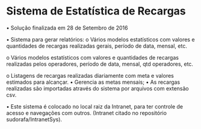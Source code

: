 # Sistema de Estatística de Recargas

•	Solução finalizada em 28 de Setembro de 2016

•	Sistema para gerar relatórios:
  o	Vários modelos estatísticos com valores e quantidades de recargas realizadas gerais, período de data, mensal, etc.
  
  o	Vários modelos estatísticos com valores e quantidades de recargas realizadas pelos operadores, período de data, mensal, qtd operadores, etc.
  
  o	Listagens de recargas realizadas diariamente com meta e valores estimados para alcançar.
•	Gerencia as metas mensais;
•	As recargas realizadas são importadas através do sistema por arquivos com extensão csv.

•	Este sistema é colocado no local raiz da Intranet, para ter controle de acesso e navegações com outros. (Intranet citado no repositório sudorafa/IntranetSys).
